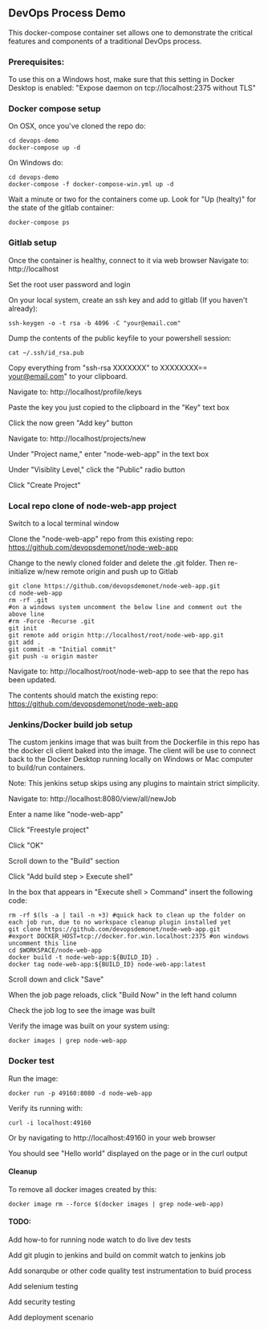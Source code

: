 ## DevOps Process Demo

This docker-compose container set allows one to demonstrate the critical features and components of a traditional DevOps process.

### Prerequisites:

To use this on a Windows host, make sure that this setting in Docker Desktop is enabled:
"Expose daemon on tcp://localhost:2375 without TLS"

### Docker compose setup

On OSX, once you've cloned the repo do:
```
cd devops-demo
docker-compose up -d
```

On Windows do:
```
cd devops-demo
docker-compose -f docker-compose-win.yml up -d
```

Wait a minute or two for the containers come up.
Look for "Up (healty)" for the state of the gitlab container:
```
docker-compose ps
```

### Gitlab setup

Once the container is healthy, connect to it via web browser
Navigate to: http://localhost

Set the root user password and login

On your local system, create an ssh key and add to gitlab (If you haven't already):
```
ssh-keygen -o -t rsa -b 4096 -C "your@email.com"
```

Dump the contents of the public keyfile to your powershell session:
```
cat ~/.ssh/id_rsa.pub
```

Copy everything from "ssh-rsa XXXXXXX" to XXXXXXXX== your@email.com" to your clipboard.

Navigate to: http://localhost/profile/keys

Paste the key you just copied to the clipboard in the "Key" text box

Click the now green "Add key" button

Navigate to: http://localhost/projects/new

Under "Project name," enter "node-web-app" in the text box

Under "Visiblity Level," click the "Public" radio button

Click "Create Project"

### Local repo clone of node-web-app project

Switch to a local terminal window

Clone the "node-web-app" repo from this existing repo: https://github.com/devopsdemonet/node-web-app

Change to the newly cloned folder and delete the .git folder. Then re-initialize w/new remote origin and push up to Gitlab
```
git clone https://github.com/devopsdemonet/node-web-app.git
cd node-web-app
rm -rf .git
#on a windows system uncomment the below line and comment out the above line
#rm -Force -Recurse .git 
git init
git remote add origin http://localhost/root/node-web-app.git
git add .
git commit -m "Initial commit"
git push -u origin master
```

Navigate to: http://localhost/root/node-web-app to see that the repo has been updated.

The contents should match the existing repo: https://github.com/devopsdemonet/node-web-app

### Jenkins/Docker build job setup

The custom jenkins image that was built from the Dockerfile in this repo has the docker cli client baked into the image. The client will be use to connect back to the Docker Desktop running locally on Windows or Mac computer to build/run containers.

Note: This jenkins setup skips using any plugins to maintain strict simplicity.

Navigate to: http://localhost:8080/view/all/newJob

Enter a name like "node-web-app"

Click "Freestyle project"

Click "OK"

Scroll down to the "Build" section

Click "Add build step > Execute shell"

In the box that appears in "Execute shell > Command" insert the following code:
```
rm -rf $(ls -a | tail -n +3) #quick hack to clean up the folder on each job run, due to no workspace cleanup plugin installed yet
git clone https://github.com/devopsdemonet/node-web-app.git
#export DOCKER_HOST=tcp://docker.for.win.localhost:2375 #on windows uncomment this line
cd $WORKSPACE/node-web-app
docker build -t node-web-app:${BUILD_ID} .
docker tag node-web-app:${BUILD_ID} node-web-app:latest
```

Scroll down and click "Save"

When the job page reloads, click "Build Now" in the left hand column

Check the job log to see the image was built

Verify the image was built on your system using:
```
docker images | grep node-web-app
```

### Docker test

Run the image:
```
docker run -p 49160:8080 -d node-web-app
```

Verify its running with:
```
curl -i localhost:49160
```

Or by navigating to http://localhost:49160 in your web browser

You should see "Hello world" displayed on the page or in the curl output

#### Cleanup
To remove all docker images created by this:
```
docker image rm --force $(docker images | grep node-web-app)
```

#### TODO:
Add how-to for running node watch to do live dev tests

Add git plugin to jenkins and build on commit watch to jenkins job

Add sonarqube or other code quality test instrumentation to buid process

Add selenium testing

Add security testing

Add deployment scenario
